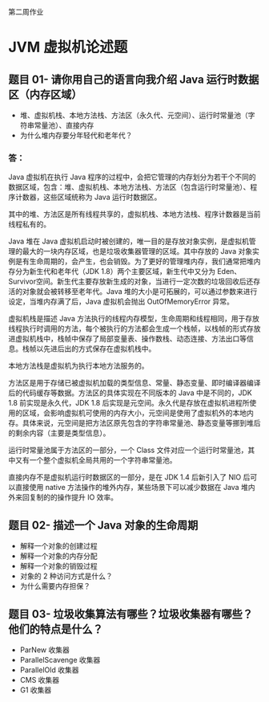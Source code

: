 第二周作业

# JVM 虚拟机论述题

## 题目 01- 请你用自己的语言向我介绍 Java 运行时数据区（内存区域）

- 堆、虚拟机栈、本地方法栈、方法区（永久代、元空间）、运行时常量池（字符串常量池）、直接内存
- 为什么堆内存要分年轻代和老年代？

### 答：

Java 虚拟机在执行 Java 程序的过程中，会把它管理的内存划分为若干个不同的数据区域，包含：堆、虚拟机栈、本地方法栈、方法区（包含运行时常量池）、程序计数器，这些区域统称为 Java 运行时数据区。

其中的堆、方法区是所有线程共享的，虚拟机栈、本地方法栈、程序计数器是当前线程私有的。

Java 堆在 Java 虚拟机启动时被创建的，唯一目的是存放对象实例，是虚拟机管理的最大的一块内存区域，也是垃圾收集器管理的区域。其中存放的 Java 对象实例是有生命周期的，会产生，也会销毁。为了更好的管理堆内存，我们通常把堆内存分为新生代和老年代（JDK 1.8）两个主要区域，新生代中又分为 Eden、Survivor空间。新生代主要存放新生成的对象，当进行一定次数的垃圾回收后还存活的对象就会被转移至老年代。Java 堆的大小是可拓展的，可以通过参数来进行设定，当堆内存满了后，Java 虚拟机会抛出 OutOfMemoryError 异常。

虚拟机栈是描述 Java 方法执行的线程内存模型，生命周期和线程相同，用于存放线程执行时调用的方法，每个被执行的方法都会生成一个栈帧，以栈帧的形式存放进虚拟机栈中，栈帧中保存了局部变量表、操作数栈、动态连接、方法出口等信息。栈帧以先进后出的方式保存在虚拟机栈中。

本地方法栈是虚拟机为执行本地方法服务的。

方法区是用于存储已被虚拟机加载的类型信息、常量、静态变量、即时编译器编译后的代码缓存等数据。方法区的具体实现在不同版本的 Java 中是不同的，JDK 1.8 前实现是永久代，JDK 1.8 后实现是元空间。永久代是存放在虚拟机进程所使用的区域，会影响虚拟机可使用的内存大小，元空间是使用了虚拟机外的本地内存。具体来说，元空间是把方法区原先包含的字符串常量池、静态变量等挪到堆后的剩余内容（主要是类型信息）。

运行时常量池属于方法区的一部分，一个 Class 文件对应一个运行时常量池，其中又有一个整个虚拟机全局共用的一个字符串常量池。

直接内存不是虚拟机运行时数据区的一部分，是在 JDK 1.4 后新引入了 NIO 后可以直接使用 native 方法操作的堆外内存，某些场景下可以减少数据在 Java 堆内外来回复制的的操作提升 IO 效率。



## 题目 02- 描述一个 Java 对象的生命周期

- 解释一个对象的创建过程
- 解释一个对象的内存分配
- 解释一个对象的销毁过程
- 对象的 2 种访问方式是什么？
- 为什么需要内存担保？



## 题目 03- 垃圾收集算法有哪些？垃圾收集器有哪些？他们的特点是什么？

- ParNew 收集器
- ParallelScavenge 收集器
- ParallelOld 收集器
- CMS 收集器
- G1 收集器